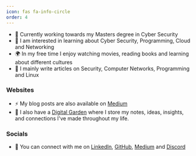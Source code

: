 ```yaml
---
icon: fas fa-info-circle
order: 4
---
```


- 🏫 Currently working towards my Masters degree in Cyber Security
- 🌱 I am interested in learning about Cyber Security, Programming, Cloud and Networking
- 🌍 In my free time I enjoy watching movies, reading books and learning about different cultures
- 📝 I mainly write articles on Security, Computer Networks, Programming and Linux

### Websites

- ⚡ My blog posts are also available on <a href="https://david-varghese.medium.com" target="_blank" rel="noopener noreferrer">Medium</a>
- 📒 I also have a <a href="https://notes.davidvarghese.dev" target="_blank" rel="noopener noreferrer">Digital Garden</a> where I store my notes, ideas, insights, and connections I've made throughout my life.

### Socials

- 🤝 You can connect with me on <a href="https://www.linkedin.com/in/david-varghese/" target="_blank" rel="noopener noreferrer">LinkedIn</a>, <a href="https://github.com/dvdmtw98" target="_blank" rel="noopener noreferrer">GitHub</a>, <a href="https://medium.com/@david-varghese" target="_blank" rel="noopener noreferrer">Medium</a> and <a href="https://discordapp.com/users/757082677483536404" target="_blank" rel="noopener noreferrer">Discord</a>
